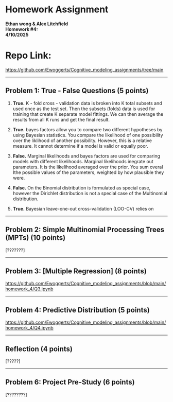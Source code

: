 # Homework Assignment

**Ethan wong & Alex Litchfield**    
**Homework #4:**  
**4/10/2025**

# Repo Link:

https://github.com/Ewoggerts/Cognitive_modeling_assignments/tree/main

---

## Problem 1: True - False Questions (5 points)

1. **True.** K - fold cross - validation data is broken into K total subsets and used once as the test set. Then the subsets (folds) data is used for training that create K separate model fittings. We can then average the results from all K runs and get the final result.

2. **True.** bayes factors allow you to compare two different hypotheses by using Bayesian statistics. You compare the likelihood of one possibility over the liklihood of another possibility. However, this is a relative measure. It cannot determine if a model is valid or equally poor.

3. **False.** Marginal likelihoods and bayes factors are used for comparing models with different likelihoods. Marginal likelihoods inegrate out parameters. It is the likelihood averaged over the prior. You sum overal lthe possible values of the parameters, weighted by how plausible they were.

4. **False.** On the Binomial distribution is formulated as special case, however the Dirichlet distribution is not a special case of the Multinomial distribution.

5. **True.** Bayesian leave-one-out cross-validation (LOO-CV) relies on 

---

## Problem 2: Simple Multinomial Processing Trees (MPTs) (10 points)

[???????]

---

## Problem 3: [Multiple Regression] (8 points)

https://github.com/Ewoggerts/Cognitive_modeling_assignments/blob/main/homework_4/Q3.ipynb

---

## Problem 4: Predictive Distribution (5 points)

https://github.com/Ewoggerts/Cognitive_modeling_assignments/blob/main/homework_4/Q4.ipynb

---

## Reflection (4 points)

[?????]

---

## Problem 6: Project Pre-Study (6 points)

[????????]
